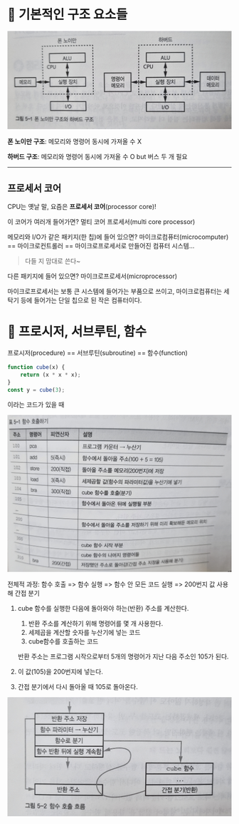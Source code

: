 # 📌 기본적인 구조 요소들

![img_5-1](.\img\img_5-1.jpg)

**폰 노이만 구조**: 메모리와 명령어 동시에 가져올 수 X

**하버드 구조**: 메모리와 명령어 동시에 가져올 수 O but 버스 두 개 필요

---

## 프로세서 코어

CPU는 옛날 말, 요즘은 **프로세서 코어**(processor core)!

이 코어가 여러개 들어가면?  멀티 코어 프로세서(multi core processor)

메모리와 I/O가 같은 패키지(한 칩)에 들어 있으면? 마이크로컴퓨터(microcomputer) == 마이크로컨트롤러 == 마이크로프로세서로 만들어진 컴퓨터 시스템... 

> 다들 지 맘대로 쓴다~

다른 패키지에 들어 있으면? 마이크로프로세서(microprocessor)

마이크로프로세서는 보통 큰 시스템에 들어가는 부품으로 쓰이고, 마이크로컴퓨터는 세탁기 등에 들어가는 단일 칩으로 된 작은 컴퓨터이다.

# 📌 프로시저, 서브루틴, 함수

프로시저(procedure) == 서브루틴(subroutine) == 함수(function)

```javascript
function cube(x) {
    return (x * x * x);
}
const y = cube(3);
```

이라는 코드가 있을 때 

![5-1](.\img\table_5-1.jpg)

전체적 과정: 함수 호출 => 함수 실행 => 함수 안 모든 코드 실행 => 200번지 값 사용해 간접 분기

1. cube 함수를 실행한 다음에 돌아와야 하는(반환) 주소를 계산한다.

   1. 반환 주소를 계산하기 위해 명령어를 몇 개 사용한다.
   2. 세제곱을 계산할 숫자를 누산기에 넣는 코드
   3. cube함수를 호출하는 코드

   반환 주소는 프로그램 시작으로부터 5개의 명령어가 지난 다음 주소인 105가 된다.

2. 이 값(105)을 200번지에 넣는다.

4. 간접 분기에서 다시 돌아올 때 105로 돌아온다.

![5-2](./img\5-2.jpg)

